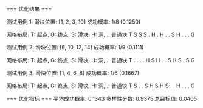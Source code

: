 === 优化结果 ===

测试用例 1:
滑块位置: [1, 2, 3, 10]
成功概率: 1/8 (0.1250)

网格布局:
T: 起点, G: 终点, S: 滑块, H: 洞, .: 普通块
T S S S
. H . H
. . S H
. . . G

测试用例 2:
滑块位置: [6, 10, 12, 14]
成功概率: 1/9 (0.1111)

网格布局:
T: 起点, G: 终点, S: 滑块, H: 洞, .: 普通块
T . . .
. H S H
. . S H
S . S G

测试用例 3:
滑块位置: [1, 4, 6, 8]
成功概率: 1/6 (0.1667)

网格布局:
T: 起点, G: 终点, S: 滑块, H: 洞, .: 普通块
T S . .
S H S H
S . . H
. . . G

=== 优化指标 ===
平均成功概率: 0.1343
多样性分数: 0.9375
总目标值: 0.0405
